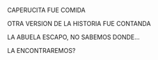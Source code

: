 CAPERUCITA FUE COMIDA

OTRA VERSION DE LA HISTORIA FUE CONTANDA

LA ABUELA ESCAPO, NO SABEMOS DONDE...

LA ENCONTRAREMOS?
